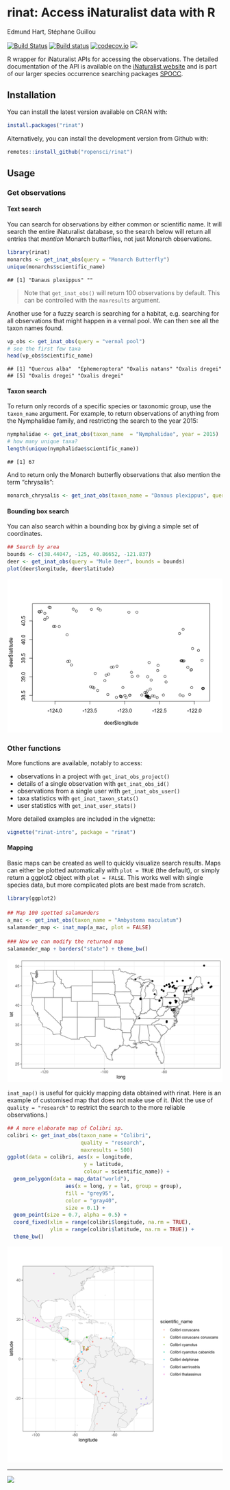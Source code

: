 rinat: Access iNaturalist data with R
================
Edmund Hart, Stéphane Guillou

[![Build
Status](https://api.travis-ci.org/ropensci/rinat.png)](https://travis-ci.org/ropensci/rinat)
[![Build
status](https://ci.appveyor.com/api/projects/status/gv7s9um107bep4na/branch/master)](https://ci.appveyor.com/project/sckott/rinat/branch/master)
[![codecov.io](https://codecov.io/github/ropensci/rinat/coverage.svg?branch=master)](https://codecov.io/github/ropensci/rinat?branch=master)
[![](https://cranlogs.r-pkg.org/badges/rinat)](https://CRAN.R-project.org/package=rinat)

R wrapper for iNaturalist APIs for accessing the observations. The
detailed documentation of the API is available on the [iNaturalist
website](https://www.inaturalist.org/pages/api+reference) and is part of
our larger species occurrence searching packages
[SPOCC](https://github.com/ropensci/spocc).

## Installation

You can install the latest version available on CRAN with:

``` r
install.packages("rinat")
```

Alternatively, you can install the development version from Github with:

``` r
remotes::install_github("ropensci/rinat")
```

## Usage

### Get observations

#### Text search

You can search for observations by either common or scientific name. It
will search the entire iNaturalist database, so the search below will
return all entries that *mention* Monarch butterflies, not just Monarch
observations.

``` r
library(rinat)
monarchs <- get_inat_obs(query = "Monarch Butterfly")
unique(monarchs$scientific_name)
```

    ## [1] "Danaus plexippus" ""

> Note that `get_inat_obs()` will return 100 observations by default.
> This can be controlled with the `maxresults` argument.

Another use for a fuzzy search is searching for a habitat,
e.g. searching for all observations that might happen in a vernal pool.
We can then see all the taxon names found.

``` r
vp_obs <- get_inat_obs(query = "vernal pool")
# see the first few taxa
head(vp_obs$scientific_name)
```

    ## [1] "Quercus alba"  "Ephemeroptera" "Oxalis natans" "Oxalis dregei"
    ## [5] "Oxalis dregei" "Oxalis dregei"

#### Taxon search

To return only records of a specific species or taxonomic group, use the
`taxon_name` argument. For example, to return observations of anything
from the Nymphalidae family, and restricting the search to the year
2015:

``` r
nymphalidae <- get_inat_obs(taxon_name  = "Nymphalidae", year = 2015)
# how many unique taxa?
length(unique(nymphalidae$scientific_name))
```

    ## [1] 67

And to return only the Monarch butterfly observations that also mention
the term “chrysalis”:

``` r
monarch_chrysalis <- get_inat_obs(taxon_name = "Danaus plexippus", query = "chrysalis")
```

#### Bounding box search

You can also search within a bounding box by giving a simple set of
coordinates.

``` r
## Search by area
bounds <- c(38.44047, -125, 40.86652, -121.837)
deer <- get_inat_obs(query = "Mule Deer", bounds = bounds)
plot(deer$longitude, deer$latitude)
```

![](README_files/figure-gfm/unnamed-chunk-7-1.png)<!-- -->

### Other functions

More functions are available, notably to access:

  - observations in a project with `get_inat_obs_project()`
  - details of a single observation with `get_inat_obs_id()`
  - observations from a single user with `get_inat_obs_user()`
  - taxa statistics with `get_inat_taxon_stats()`
  - user statistics with `get_inat_user_stats()`

More detailed examples are included in the vignette:

``` r
vignette("rinat-intro", package = "rinat")
```

#### Mapping

Basic maps can be created as well to quickly visualize search results.
Maps can either be plotted automatically with `plot = TRUE` (the
default), or simply return a ggplot2 object with `plot = FALSE`. This
works well with single species data, but more complicated plots are best
made from scratch.

``` r
library(ggplot2)

## Map 100 spotted salamanders
a_mac <- get_inat_obs(taxon_name = "Ambystoma maculatum")
salamander_map <- inat_map(a_mac, plot = FALSE)

### Now we can modify the returned map
salamander_map + borders("state") + theme_bw()
```

<img src="README_files/figure-gfm/unnamed-chunk-9-1.png" width="672" />

`inat_map()` is useful for quickly mapping data obtained with rinat.
Here is an example of customised map that does not make use of it. (Not
the use of `quality = "research"` to restrict the search to the more
reliable observations.)

``` r
## A more elaborate map of Colibri sp.
colibri <- get_inat_obs(taxon_name = "Colibri",
                        quality = "research",
                        maxresults = 500)
ggplot(data = colibri, aes(x = longitude,
                         y = latitude,
                         colour = scientific_name)) +
  geom_polygon(data = map_data("world"),
                   aes(x = long, y = lat, group = group),
                   fill = "grey95",
                   color = "gray40",
                   size = 0.1) +
  geom_point(size = 0.7, alpha = 0.5) +
  coord_fixed(xlim = range(colibri$longitude, na.rm = TRUE),
              ylim = range(colibri$latitude, na.rm = TRUE)) +
  theme_bw()
```

<img src="README_files/figure-gfm/unnamed-chunk-10-1.png" width="672" />

-----

[![](http://ropensci.org/public_images/github_footer.png)](https://ropensci.org/)
